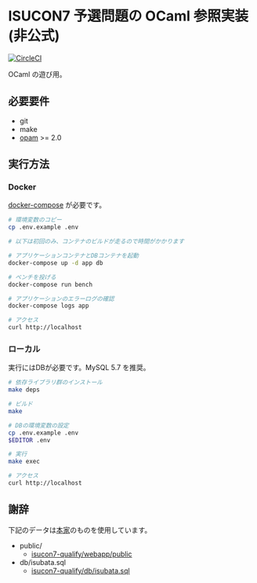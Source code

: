 # ISUCON7 予選問題の OCaml 参照実装 (非公式)

[![CircleCI](https://circleci.com/gh/tyabu12/isucon7-qualify-ocaml.svg?style=svg)](https://circleci.com/gh/tyabu12/isucon7-qualify-ocaml)

OCaml の遊び用。

## 必要要件

- git
- make
- [opam](https://opam.ocaml.org/doc/Install.html) >= 2.0

## 実行方法

### Docker

[docker-compose](https://docs.docker.com/compose/install/) が必要です。

```sh
# 環境変数のコピー
cp .env.example .env

# 以下は初回のみ、コンテナのビルドが走るので時間がかかります

# アプリケーションコンテナとDBコンテナを起動
docker-compose up -d app db

# ベンチを投げる
docker-compose run bench

# アプリケーションのエラーログの確認
docker-compose logs app

# アクセス
curl http://localhost
```

### ローカル

実行にはDBが必要です。MySQL 5.7 を推奨。

```sh
# 依存ライブラリ群のインストール
make deps

# ビルド
make

# DBの環境変数の設定
cp .env.example .env
$EDITOR .env

# 実行
make exec

# アクセス
curl http://localhost
```

## 謝辞

下記のデータは[本家](https://github.com/isucon/isucon7-qualify)のものを使用しています。

- public/
  - [isucon7-qualify/webapp/public](https://github.com/isucon/isucon7-qualify/tree/master/webapp/public)
- db/isubata.sql
  - [isucon7-qualify/db/isubata.sql](https://github.com/isucon/isucon7-qualify/blob/master/db/isubata.sql)
